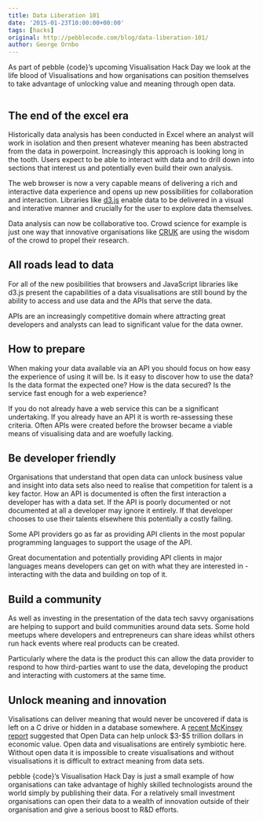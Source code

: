 ```yaml
---
title: Data Liberation 101
date: '2015-01-23T10:00:00+00:00'
tags: [hacks]
original: http://pebblecode.com/blog/data-liberation-101/
author: George Ornbo
---
```

<p>As part of pebble {code}&rsquo;s upcoming Visualisation Hack Day we look at the life blood of Visualisations and how organisations can position themselves to take advantage of unlocking value and meaning through open data.</p>

<p><img src="https://31.media.tumblr.com/0f02de3de2e1172d1ef56dd039e34040/tumblr_inline_nihhiiN8BU1qz7kgs.png" alt=""/></p>

<h2>The end of the excel era</h2>

<p>Historically data analysis has been conducted in Excel where an analyst will work in isolation and then present whatever meaning has been abstracted from the data in powerpoint. Increasingly this approach is looking long in the tooth. Users expect to be able to interact with data and to drill down into sections that interest us and potentially even build their own analysis.</p>

<p>The web browser is now a very capable means of delivering a rich and interactive data experience and opens up new possibilities for collaboration and interaction. Libraries like <a href="http://d3js.org/">d3.js</a> enable data to be delivered in a visual and interative manner and crucially for the user to explore data themselves.</p>

<p>Data analysis can now be collaborative too. Crowd science for example is just one way that innovative organisations like <a href="http://www.cancerresearchuk.org/">CRUK</a> are using the wisdom of the crowd to propel their research.</p>

<h2>All roads lead to data</h2>

<p>For all of the new posibilities that browsers and JavaScript libraries like d3.js present the capabilities of a data visualisations are still bound by the ability to access and use data and the APIs that serve the data.</p>

<p>APIs are an increasingly competitive domain where attracting great developers and analysts can lead to significant value for the data owner.</p>

<h2>How to prepare</h2>

<p>When making your data available via an API you should focus on how easy the experience of using it will be. Is it easy to discover how to use the data? Is the data format the expected one? How is the data secured? Is the service fast enough for a web experience?</p>

<p>If you do not already have a web service this can be a significant undertaking. If you already have an API it is worth re-assessing these criteria. Often APIs were created before the browser became a viable means of visualising data and are woefully lacking.</p>

<h2>Be developer friendly</h2>

<p>Organisations that understand that open data can unlock business value and insight into data sets also need to realise that competition for talent is a key factor. How an API is documented is often the first interaction a developer has with a data set. If the API is poorly documented or not documented at all a developer may ignore it entirely. If that developer chooses to use their talents elsewhere this potentially a costly failing.</p>

<p>Some API providers go as far as providing API clients in the most popular programming languages to support the usage of the API.</p>

<p>Great documentation and potentially providing API clients in major languages means developers can get on with what they are interested in - interacting with the data and building on top of it.</p>

<h2>Build a community</h2>

<p>As well as investing in the presentation of the data tech savvy organisations are helping to support and build communities around data sets. Some hold meetups where developers and entrepreneurs can share ideas whilst others run hack events where real products can be created.</p>

<p>Particularly where the data is the product this can allow the data provider to respond to how third-parties want to use the data, developing the product and interacting with customers at the same time.</p>

<h2>Unlock meaning and innovation</h2>

<p>Visalisations can deliver meaning that would never be uncovered if data is left on a C drive or hidden in a database somewhere. A <a href="http://www.mckinsey.com/insights/business_technology/open_data_unlocking_innovation_and_performance_with_liquid_information">recent McKinsey report</a> suggested that Open Data can help unlock $3-$5 trillion dollars in economic value. Open data and visualisations are entirely symbiotic here. Without open data it is impossible to create visualisations and without visualisations it is difficult to extract meaning from data sets.</p>

<p>pebble {code}&rsquo;s Visualisation Hack Day is just a small example of how organisations can take advantage of highly skilled technologists around the world simply by publishing their data. For a relatively small investment organisations can open their data to a wealth of innovation outside of their organisation and give a serious boost to R&amp;D efforts.</p>
